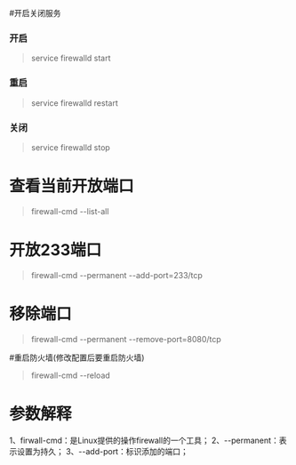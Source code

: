 #开启关闭服务

### 开启

>service firewalld start

### 重启

>service firewalld restart

### 关闭

>service firewalld stop

# 查看当前开放端口

>firewall-cmd --list-all

# 开放233端口

>firewall-cmd --permanent --add-port=233/tcp

# 移除端口

>firewall-cmd --permanent --remove-port=8080/tcp

#重启防火墙(修改配置后要重启防火墙)

>firewall-cmd --reload

# 参数解释

1、firwall-cmd：是Linux提供的操作firewall的一个工具；
2、--permanent：表示设置为持久；
3、--add-port：标识添加的端口；